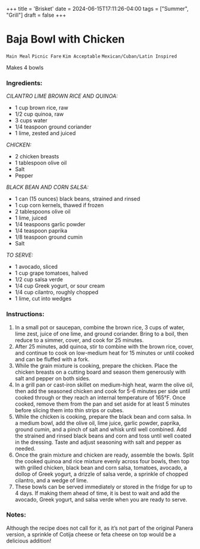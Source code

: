 +++
title = 'Brisket'
date = 2024-06-15T17:11:26-04:00
tags = ["Summer", "Grill"]
draft = false
+++
# Baja Bowl with Chicken

`Main Meal` `Picnic Fare` `Kim Acceptable` `Mexican/Cuban/Latin Inspired`

Makes 4 bowls

### Ingredients:

_CILANTRO LIME BROWN RICE AND QUINOA:_

- 1 cup brown rice, raw
- 1/2 cup quinoa, raw
- 3 cups water
- 1/4 teaspoon ground coriander
- 1 lime, zested and juiced

_CHICKEN:_

- 2 chicken breasts
- 1 tablespoon olive oil
- Salt
- Pepper

_BLACK BEAN AND CORN SALSA:_

- 1 can (15 ounces) black beans, strained and rinsed 
- 1 cup corn kernels, thawed if frozen
- 2 tablespoons olive oil
- 1 lime, juiced
- 1/4 teaspoons garlic powder
- 1/4 teaspoon paprika
- 1/8 teaspoon ground cumin
- Salt

_TO SERVE:_

- 1 avocado, sliced
- 1 cup grape tomatoes, halved
- 1/2 cup salsa verde
- 1/4 cup Greek yogurt, or sour cream
- 1/4 cup cilantro, roughly chopped
- 1 lime, cut into wedges

### Instructions:

1. In a small pot or saucepan, combine the brown rice, 3 cups of water, lime zest, juice of one lime, and ground coriander. Bring to a boil, then reduce to a simmer, cover, and cook for 25 minutes.
2. After 25 minutes, add quinoa, stir to combine with the brown rice, cover, and continue to cook on low-medium heat for 15 minutes or until cooked and can be fluffed with a fork.
3. While the grain mixture is cooking, prepare the chicken. Place the chicken breasts on a cutting board and season them generously with salt and pepper on both sides.
4. In a grill pan or cast-iron skillet on medium-high heat, warm the olive oil, then add the seasoned chicken and cook for 5-6 minutes per side until cooked through or they reach an internal temperature of 165°F. Once cooked, remove them from the pan and set aside for at least 5 minutes before slicing them into thin strips or cubes.
5. While the chicken is cooking, prepare the black bean and corn salsa. In a medium bowl, add the olive oil, lime juice, garlic powder, paprika, ground cumin, and a pinch of salt and whisk until well combined. Add the strained and rinsed black beans and corn and toss until well coated in the dressing. Taste and adjust seasoning with salt and pepper as needed.
6. Once the grain mixture and chicken are ready, assemble the bowls. Split the cooked quinoa and rice mixture evenly across four bowls, then top with grilled chicken, black bean and corn salsa, tomatoes, avocado, a dollop of Greek yogurt, a drizzle of salsa verde, a sprinkle of chopped cilantro, and a wedge of lime.
7. These bowls can be served immediately or stored in the fridge for up to 4 days. If making them ahead of time, it is best to wait and add the avocado, Greek yogurt, and salsa verde when you are ready to serve.

### Notes:

Although the recipe does not call for it, as it’s not part of the original Panera version, a sprinkle of Cotija cheese or feta cheese on top would be a delicious addition!

### 
